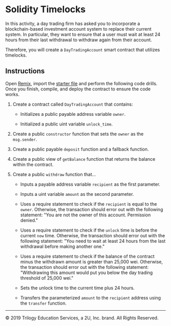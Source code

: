 # Solidity Timelocks

In this activity, a day trading firm has asked you to incorporate a blockchain-based investment account system to replace their current system. In particular, they want to ensure that a user must wait at least 24 hours from their last withdrawal to withdraw again from their account.

Therefore, you will create a `DayTradingAccount` smart contract that utilizes timelocks.

## Instructions

Open [Remix](http://remix.ethereum.org/), import the [starter file](Unsolved/DayTradingAccount.sol) and perform the following code drills. Once you finish, compile, and deploy the contract to ensure the code works.

1. Create a contract called `DayTradingAccount` that contains:

    * Initializes a public payable address variable `owner`.

    * Initialized a public uint variable `unlock_time`.

2. Create a public `constructor` function that sets the `owner` as the `msg.sender`.

3. Create a public payable `deposit` function and a fallback function.

4. Create a public view of `getBalance` function that returns the balance within the contract.

5. Create a public `withdraw` function that...

    * Inputs a payable address variable `recipient` as the first parameter.

    * Inputs a uint variable `amount` as the second parameter.

    * Uses a require statement to check if the `recipient` is equal to the `owner`. Otherwise, the transaction should error out with the following statement: "You are not the owner of this account. Permission denied."

    * Uses a require statement to check if the `unlock` time is before the current `now` time. Otherwise, the transaction should error out with the following statement: "You need to wait at least 24 hours from the last withdrawal before making another one."

    * Uses a require statement to check if the balance of the contract minus the withdrawn amount is greater than 25,000 wei. Otherwise, the transaction should error out with the following statement: "Withdrawing this amount would put you below the day trading threshold of 25,000 wei."

    * Sets the unlock time to the current time plus 24 hours.

    * Transfers the parameterized `amount` to the `recipient` address using the `transfer` function.

---

© 2019 Trilogy Education Services, a 2U, Inc. brand. All Rights Reserved.
